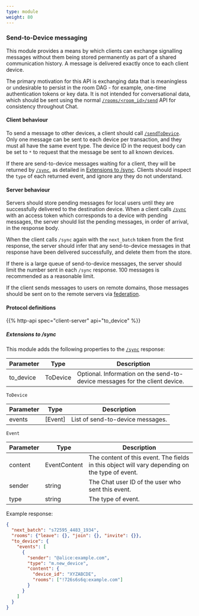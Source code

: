 ```yaml
---
type: module
weight: 80
---
```


### Send-to-Device messaging

This module provides a means by which clients can exchange signalling
messages without them being stored permanently as part of a shared
communication history. A message is delivered exactly once to each
client device.

The primary motivation for this API is exchanging data that is
meaningless or undesirable to persist in the room DAG - for example,
one-time authentication tokens or key data. It is not intended for
conversational data, which should be sent using the normal [`/rooms/<room_id>/send`](/client-server-api/#put_matrixclientv3roomsroomidsendeventtypetxnid) API for
consistency throughout Chat.

#### Client behaviour

To send a message to other devices, a client should call
[`/sendToDevice`](/client-server-api/#put_matrixclientv3sendtodeviceeventtypetxnid). Only one message can be sent to each device per
transaction, and they must all have the same event type. The device ID
in the request body can be set to `*` to request that the message be
sent to all known devices.

If there are send-to-device messages waiting for a client, they will be
returned by [`/sync`](/client-server-api/#get_matrixclientv3sync), as detailed in [Extensions to /sync](/client-server-api/#extensions-to-sync). Clients should
inspect the `type` of each returned event, and ignore any they do not
understand.

#### Server behaviour

Servers should store pending messages for local users until they are
successfully delivered to the destination device. When a client calls
[`/sync`](/client-server-api/#get_matrixclientv3sync)
with an access token which corresponds to a device with pending
messages, the server should list the pending messages, in order of
arrival, in the response body.

When the client calls `/sync` again with the `next_batch` token from the
first response, the server should infer that any send-to-device messages
in that response have been delivered successfully, and delete them from
the store.

If there is a large queue of send-to-device messages, the server should
limit the number sent in each `/sync` response. 100 messages is
recommended as a reasonable limit.

If the client sends messages to users on remote domains, those messages
should be sent on to the remote servers via
[federation](/server-server-api#send-to-device-messaging).

#### Protocol definitions

{{% http-api spec="client-server" api="to_device" %}}

##### Extensions to /sync

This module adds the following properties to the [`/sync`](/client-server-api/#get_matrixclientv3sync) response:

| Parameter | Type      | Description                                                                 |
|-----------|-----------|-----------------------------------------------------------------------------|
| to_device | ToDevice  | Optional. Information on the send-to-device messages for the client device. |

`ToDevice`

| Parameter | Type      | Description                      |
|-----------|-----------|----------------------------------|
| events    | [Event]   | List of send-to-device messages. |

`Event`

| Parameter  | Type         | Description                                                                                     |
|------------|--------------|-------------------------------------------------------------------------------------------------|
| content    | EventContent | The content of this event. The fields in this object will vary depending on the type of event.  |
| sender     | string       | The Chat user ID of the user who sent this event.                                             |
| type       | string       | The type of event.                                                                              |

Example response:

```json
{
  "next_batch": "s72595_4483_1934",
  "rooms": {"leave": {}, "join": {}, "invite": {}},
  "to_device": {
    "events": [
      {
        "sender": "@alice:example.com",
        "type": "m.new_device",
        "content": {
          "device_id": "XYZABCDE",
          "rooms": ["!726s6s6q:example.com"]
        }
      }
    ]
  }
}
```
